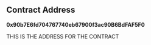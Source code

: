 
## Contract Address

<!-- Contract Address title -->


**0x90b7E6fd704767740eb67900f3ac90B6BdFAF5F0**


THIS IS THE ADDRESS FOR THE CONTRACT

